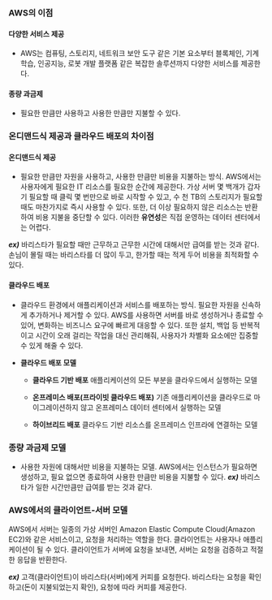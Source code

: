 ### AWS의 이점
#### 다양한 서비스 제공
- AWS는 컴퓨팅, 스토리지, 네트워크 보안 도구 같은 기본 요소부터 블록체인, 기계 학습, 인공지능, 로봇 개발 플랫폼 같은 복잡한 솔루션까지 다양한 서비스를 제공한다.
#### 종량 과금제
- 필요한 만큼만 사용하고 사용한 만큼만 지불할 수 있다.

### 온디맨드식 제공과 클라우드 배포의 차이점 
#### 온디맨드식 제공

- 필요한 만큼만 자원을 사용하고, 사용한 만큼만 비용을 지불하는 방식.
AWS에서는 사용자에게 필요한 IT 리소스를 필요한 순간에 제공한다. 가상 서버 몇 백개가 갑자기 필요할 때 클릭 몇 번만으로 바로 시작할 수 있고, 수 천 TB의 스토리지가 필요할 때도 마찬가지로 즉시 사용할 수 있다. 또한, 더 이상 필요하지 않은 리소스는 반환하여 비용 지불을 중단할 수 있다. 이러한 **유연성**은 직접 운영하는 데이터 센터에서는 어렵다.

**_ex)_** 바리스타가 필요할 때만 근무하고 근무한 시간에 대해서만 급여를 받는 것과 같다. 손님이 몰릴 때는 바리스타를 더 많이 두고, 한가할 때는 적게 두어 비용을 최적화할 수 있다.

#### 클라우드 배포

- 클라우드 환경에서 애플리케이션과 서비스를 배포하는 방식. 필요한 자원을 신속하게 추가하거나 제거할 수 있다. AWS를 사용하면 서버를 바로 생성하거나 종료할 수 있어, 변화하는 비즈니스 요구에 빠르게 대응할 수 있다. 또한 설치, 백업 등 반복적이고 시간이 오래 걸리는 작업을 대신 관리해줘, 사용자가 차별화 요소에만 집중할 수 있게 해줄 수 있다.

- **클라우드 배포 모델**
  - **클라우드 기반 배포**
  애플리케이션의 모든 부분을 클라우드에서 실행하는 모델
  
  - **온프레미스 배포(프라이빗 클라우드 배포)**
  기존 애플리케이션을 클라우드로 마이그레이션하지 않고 온프레미스 데이터 센터에서 실행하는 모델
  
  - **하이브리드 배포**
  클라우드 기반 리소스를 온프레미스 인프라에 연결하는 모델
	

### 종량 과금제 모델
- 사용한 자원에 대해서만 비용을 지불하는 모델.
AWS에서는 인스턴스가 필요하면 생성하고, 필요 없으면 종료하여 사용한 만큼만 비용을 지불할 수 있다.
**_ex)_** 바리스타가 일한 시간만큼만 급여를 받는 것과 같다.

### AWS에서의 클라이언트-서버 모델
AWS에서 서버는 일종의 가상 서버인 Amazon Elastic Compute Cloud(Amazon EC2)와 같은 서비스이고, 요청을 처리하는 역할을 한다. 클라이언트는 사용자나 애플리케이션이 될 수 있다.
클라이언트가 서버에 요청을 보내면, 서버는 요청을 검증하고 적절한 응답을 반환한다.

**_ex)_** 고객(클라이언트)이 바리스타(서버)에게 커피를 요청한다. 바리스타는 요청을 확인하고(돈이 지불되었는지 확인), 요청에 따라 커피를 제공한다.
